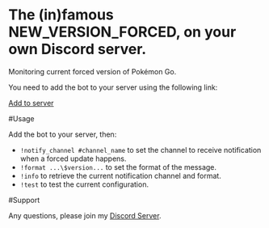 # The (in)famous NEW\_VERSION\_FORCED, on your own Discord server.

Monitoring current forced version of Pokémon Go.

You need to add the bot to your server using the following link:


[Add to server](https://discordapp.com/oauth2/authorize?client_id=563941014126067713&scope=bot&permissions=469969976)


#Usage

Add the bot to your server, then:

* `!notify_channel #channel_name` to set the channel to receive notification when a forced update happens.
* `!format ...\$version...` to set the format of the message.
* `!info` to retrieve the current notification channel and format.
* `!test` to test the current configuration.

#Support

Any questions, please join my [Discord Server](https://discord.gg/bA6djWa).
